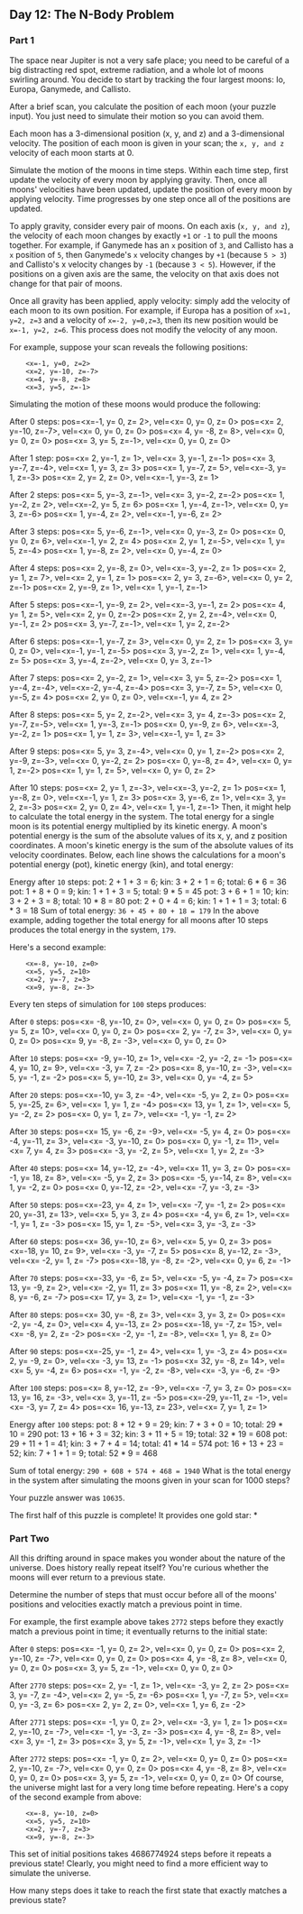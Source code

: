 ## Day 12: The N-Body Problem 

### Part 1

The space near Jupiter is not a very safe place; you need to be careful of a big distracting red spot, extreme radiation, and a whole lot of moons swirling around. You decide to start by tracking the four largest moons: Io, Europa, Ganymede, and Callisto.

After a brief scan, you calculate the position of each moon (your puzzle input). You just need to simulate their motion so you can avoid them.

Each moon has a 3-dimensional position (x, y, and z) and a 3-dimensional velocity. The position of each moon is given in your scan; the `x, y, and z` velocity of each moon starts at 0.

Simulate the motion of the moons in time steps. Within each time step, first update the velocity of every moon by applying gravity. Then, once all moons' velocities have been updated, update the position of every moon by applying velocity. Time progresses by one step once all of the positions are updated.

To apply gravity, consider every pair of moons. On each axis (`x, y, and z`), the velocity of each moon changes by exactly `+1` or `-1` to pull the moons together. For example, if Ganymede has an `x` position of `3`, and Callisto has a `x` position of `5`, then Ganymede's `x` velocity changes by `+1` (because `5 > 3`) and Callisto's x velocity changes by `-1` (because `3 < 5`). However, if the positions on a given axis are the same, the velocity on that axis does not change for that pair of moons.

Once all gravity has been applied, apply velocity: simply add the velocity of each moon to its own position. For example, if Europa has a position of `x=1, y=2, z=3` and a velocity of `x=-2, y=0,z=3`, then its new position would be `x=-1, y=2, z=6`. This process does not modify the velocity of any moon.

For example, suppose your scan reveals the following positions:

        <x=-1, y=0, z=2>
        <x=2, y=-10, z=-7>
        <x=4, y=-8, z=8>
        <x=3, y=5, z=-1>

Simulating the motion of these moons would produce the following:

After 0 steps:
        pos=<x=-1, y=  0, z= 2>, vel=<x= 0, y= 0, z= 0>
        pos=<x= 2, y=-10, z=-7>, vel=<x= 0, y= 0, z= 0>
        pos=<x= 4, y= -8, z= 8>, vel=<x= 0, y= 0, z= 0>
        pos=<x= 3, y=  5, z=-1>, vel=<x= 0, y= 0, z= 0>

After 1 step:
        pos=<x= 2, y=-1, z= 1>, vel=<x= 3, y=-1, z=-1>
        pos=<x= 3, y=-7, z=-4>, vel=<x= 1, y= 3, z= 3>
        pos=<x= 1, y=-7, z= 5>, vel=<x=-3, y= 1, z=-3>
        pos=<x= 2, y= 2, z= 0>, vel=<x=-1, y=-3, z= 1>

After 2 steps:
        pos=<x= 5, y=-3, z=-1>, vel=<x= 3, y=-2, z=-2>
        pos=<x= 1, y=-2, z= 2>, vel=<x=-2, y= 5, z= 6>
        pos=<x= 1, y=-4, z=-1>, vel=<x= 0, y= 3, z=-6>
        pos=<x= 1, y=-4, z= 2>, vel=<x=-1, y=-6, z= 2>

After 3 steps:
        pos=<x= 5, y=-6, z=-1>, vel=<x= 0, y=-3, z= 0>
        pos=<x= 0, y= 0, z= 6>, vel=<x=-1, y= 2, z= 4>
        pos=<x= 2, y= 1, z=-5>, vel=<x= 1, y= 5, z=-4>
        pos=<x= 1, y=-8, z= 2>, vel=<x= 0, y=-4, z= 0>

After 4 steps:
        pos=<x= 2, y=-8, z= 0>, vel=<x=-3, y=-2, z= 1>
        pos=<x= 2, y= 1, z= 7>, vel=<x= 2, y= 1, z= 1>
        pos=<x= 2, y= 3, z=-6>, vel=<x= 0, y= 2, z=-1>
        pos=<x= 2, y=-9, z= 1>, vel=<x= 1, y=-1, z=-1>

After 5 steps:
        pos=<x=-1, y=-9, z= 2>, vel=<x=-3, y=-1, z= 2>
        pos=<x= 4, y= 1, z= 5>, vel=<x= 2, y= 0, z=-2>
        pos=<x= 2, y= 2, z=-4>, vel=<x= 0, y=-1, z= 2>
        pos=<x= 3, y=-7, z=-1>, vel=<x= 1, y= 2, z=-2>

After 6 steps:
        pos=<x=-1, y=-7, z= 3>, vel=<x= 0, y= 2, z= 1>
        pos=<x= 3, y= 0, z= 0>, vel=<x=-1, y=-1, z=-5>
        pos=<x= 3, y=-2, z= 1>, vel=<x= 1, y=-4, z= 5>
        pos=<x= 3, y=-4, z=-2>, vel=<x= 0, y= 3, z=-1>

After 7 steps:
        pos=<x= 2, y=-2, z= 1>, vel=<x= 3, y= 5, z=-2>
        pos=<x= 1, y=-4, z=-4>, vel=<x=-2, y=-4, z=-4>
        pos=<x= 3, y=-7, z= 5>, vel=<x= 0, y=-5, z= 4>
        pos=<x= 2, y= 0, z= 0>, vel=<x=-1, y= 4, z= 2>

After 8 steps:
        pos=<x= 5, y= 2, z=-2>, vel=<x= 3, y= 4, z=-3>
        pos=<x= 2, y=-7, z=-5>, vel=<x= 1, y=-3, z=-1>
        pos=<x= 0, y=-9, z= 6>, vel=<x=-3, y=-2, z= 1>
        pos=<x= 1, y= 1, z= 3>, vel=<x=-1, y= 1, z= 3>

After 9 steps:
        pos=<x= 5, y= 3, z=-4>, vel=<x= 0, y= 1, z=-2>
        pos=<x= 2, y=-9, z=-3>, vel=<x= 0, y=-2, z= 2>
        pos=<x= 0, y=-8, z= 4>, vel=<x= 0, y= 1, z=-2>
        pos=<x= 1, y= 1, z= 5>, vel=<x= 0, y= 0, z= 2>

After 10 steps:
        pos=<x= 2, y= 1, z=-3>, vel=<x=-3, y=-2, z= 1>
        pos=<x= 1, y=-8, z= 0>, vel=<x=-1, y= 1, z= 3>
        pos=<x= 3, y=-6, z= 1>, vel=<x= 3, y= 2, z=-3>
        pos=<x= 2, y= 0, z= 4>, vel=<x= 1, y=-1, z=-1>
Then, it might help to calculate the total energy in the system. The total energy for a single moon is its potential energy multiplied by its kinetic energy. A moon's potential energy is the sum of the absolute values of its x, y, and z position coordinates. A moon's kinetic energy is the sum of the absolute values of its velocity coordinates. Below, each line shows the calculations for a moon's potential energy (pot), kinetic energy (kin), and total energy:

Energy after `10` steps:
        pot: 2 + 1 + 3 =  6;   kin: 3 + 2 + 1 = 6;   total:  6 * 6 = 36
        pot: 1 + 8 + 0 =  9;   kin: 1 + 1 + 3 = 5;   total:  9 * 5 = 45
        pot: 3 + 6 + 1 = 10;   kin: 3 + 2 + 3 = 8;   total: 10 * 8 = 80
        pot: 2 + 0 + 4 =  6;   kin: 1 + 1 + 1 = 3;   total:  6 * 3 = 18
Sum of total energy: `36 + 45 + 80 + 18 = 179`
In the above example, adding together the total energy for all moons after 10 steps produces the total energy in the system, `179`.

Here's a second example:

        <x=-8, y=-10, z=0>
        <x=5, y=5, z=10>
        <x=2, y=-7, z=3>
        <x=9, y=-8, z=-3>

Every ten steps of simulation for `100` steps produces:

After `0` steps:
        pos=<x= -8, y=-10, z=  0>, vel=<x=  0, y=  0, z=  0>
        pos=<x=  5, y=  5, z= 10>, vel=<x=  0, y=  0, z=  0>
        pos=<x=  2, y= -7, z=  3>, vel=<x=  0, y=  0, z=  0>
        pos=<x=  9, y= -8, z= -3>, vel=<x=  0, y=  0, z=  0>

After `10` steps:
        pos=<x= -9, y=-10, z=  1>, vel=<x= -2, y= -2, z= -1>
        pos=<x=  4, y= 10, z=  9>, vel=<x= -3, y=  7, z= -2>
        pos=<x=  8, y=-10, z= -3>, vel=<x=  5, y= -1, z= -2>
        pos=<x=  5, y=-10, z=  3>, vel=<x=  0, y= -4, z=  5>

After `20` steps:
        pos=<x=-10, y=  3, z= -4>, vel=<x= -5, y=  2, z=  0>
        pos=<x=  5, y=-25, z=  6>, vel=<x=  1, y=  1, z= -4>
        pos=<x= 13, y=  1, z=  1>, vel=<x=  5, y= -2, z=  2>
        pos=<x=  0, y=  1, z=  7>, vel=<x= -1, y= -1, z=  2>

After `30` steps:
        pos=<x= 15, y= -6, z= -9>, vel=<x= -5, y=  4, z=  0>
        pos=<x= -4, y=-11, z=  3>, vel=<x= -3, y=-10, z=  0>
        pos=<x=  0, y= -1, z= 11>, vel=<x=  7, y=  4, z=  3>
        pos=<x= -3, y= -2, z=  5>, vel=<x=  1, y=  2, z= -3>

After `40` steps:
        pos=<x= 14, y=-12, z= -4>, vel=<x= 11, y=  3, z=  0>
        pos=<x= -1, y= 18, z=  8>, vel=<x= -5, y=  2, z=  3>
        pos=<x= -5, y=-14, z=  8>, vel=<x=  1, y= -2, z=  0>
        pos=<x=  0, y=-12, z= -2>, vel=<x= -7, y= -3, z= -3>

After `50` steps:
        pos=<x=-23, y=  4, z=  1>, vel=<x= -7, y= -1, z=  2>
        pos=<x= 20, y=-31, z= 13>, vel=<x=  5, y=  3, z=  4>
        pos=<x= -4, y=  6, z=  1>, vel=<x= -1, y=  1, z= -3>
        pos=<x= 15, y=  1, z= -5>, vel=<x=  3, y= -3, z= -3>

After `60` steps:
        pos=<x= 36, y=-10, z=  6>, vel=<x=  5, y=  0, z=  3>
        pos=<x=-18, y= 10, z=  9>, vel=<x= -3, y= -7, z=  5>
        pos=<x=  8, y=-12, z= -3>, vel=<x= -2, y=  1, z= -7>
        pos=<x=-18, y= -8, z= -2>, vel=<x=  0, y=  6, z= -1>

After `70` steps:
        pos=<x=-33, y= -6, z=  5>, vel=<x= -5, y= -4, z=  7>
        pos=<x= 13, y= -9, z=  2>, vel=<x= -2, y= 11, z=  3>
        pos=<x= 11, y= -8, z=  2>, vel=<x=  8, y= -6, z= -7>
        pos=<x= 17, y=  3, z=  1>, vel=<x= -1, y= -1, z= -3>

After `80` steps:
        pos=<x= 30, y= -8, z=  3>, vel=<x=  3, y=  3, z=  0>
        pos=<x= -2, y= -4, z=  0>, vel=<x=  4, y=-13, z=  2>
        pos=<x=-18, y= -7, z= 15>, vel=<x= -8, y=  2, z= -2>
        pos=<x= -2, y= -1, z= -8>, vel=<x=  1, y=  8, z=  0>

After `90` steps:
        pos=<x=-25, y= -1, z=  4>, vel=<x=  1, y= -3, z=  4>
        pos=<x=  2, y= -9, z=  0>, vel=<x= -3, y= 13, z= -1>
        pos=<x= 32, y= -8, z= 14>, vel=<x=  5, y= -4, z=  6>
        pos=<x= -1, y= -2, z= -8>, vel=<x= -3, y= -6, z= -9>

After `100` steps:
        pos=<x=  8, y=-12, z= -9>, vel=<x= -7, y=  3, z=  0>
        pos=<x= 13, y= 16, z= -3>, vel=<x=  3, y=-11, z= -5>
        pos=<x=-29, y=-11, z= -1>, vel=<x= -3, y=  7, z=  4>
        pos=<x= 16, y=-13, z= 23>, vel=<x=  7, y=  1, z=  1>

Energy after `100` steps:
    pot:  8 + 12 +  9 = 29;   kin: 7 +  3 + 0 = 10;   total: 29 * 10 = 290
    pot: 13 + 16 +  3 = 32;   kin: 3 + 11 + 5 = 19;   total: 32 * 19 = 608
    pot: 29 + 11 +  1 = 41;   kin: 3 +  7 + 4 = 14;   total: 41 * 14 = 574
    pot: 16 + 13 + 23 = 52;   kin: 7 +  1 + 1 =  9;   total: 52 *  9 = 468

Sum of total energy: `290 + 608 + 574 + 468 = 1940`
What is the total energy in the system after simulating the moons given in your scan for 1000 steps?

Your puzzle answer was `10635`.

The first half of this puzzle is complete! It provides one gold star: *

### Part Two 

All this drifting around in space makes you wonder about the nature of the universe. Does history really repeat itself? You're curious whether the moons will ever return to a previous state.

Determine the number of steps that must occur before all of the moons' positions and velocities exactly match a previous point in time.

For example, the first example above takes `2772` steps before they exactly match a previous point in time; it eventually returns to the initial state:

After `0` steps:
        pos=<x= -1, y=  0, z=  2>, vel=<x=  0, y=  0, z=  0>
        pos=<x=  2, y=-10, z= -7>, vel=<x=  0, y=  0, z=  0>
        pos=<x=  4, y= -8, z=  8>, vel=<x=  0, y=  0, z=  0>
        pos=<x=  3, y=  5, z= -1>, vel=<x=  0, y=  0, z=  0>

After `2770` steps:
        pos=<x=  2, y= -1, z=  1>, vel=<x= -3, y=  2, z=  2>
        pos=<x=  3, y= -7, z= -4>, vel=<x=  2, y= -5, z= -6>
        pos=<x=  1, y= -7, z=  5>, vel=<x=  0, y= -3, z=  6>
        pos=<x=  2, y=  2, z=  0>, vel=<x=  1, y=  6, z= -2>

After `2771` steps:
        pos=<x= -1, y=  0, z=  2>, vel=<x= -3, y=  1, z=  1>
        pos=<x=  2, y=-10, z= -7>, vel=<x= -1, y= -3, z= -3>
        pos=<x=  4, y= -8, z=  8>, vel=<x=  3, y= -1, z=  3>
        pos=<x=  3, y=  5, z= -1>, vel=<x=  1, y=  3, z= -1>

After `2772` steps:
        pos=<x= -1, y=  0, z=  2>, vel=<x=  0, y=  0, z=  0>
        pos=<x=  2, y=-10, z= -7>, vel=<x=  0, y=  0, z=  0>
        pos=<x=  4, y= -8, z=  8>, vel=<x=  0, y=  0, z=  0>
        pos=<x=  3, y=  5, z= -1>, vel=<x=  0, y=  0, z=  0>
Of course, the universe might last for a very long time before repeating. Here's a copy of the second example from above:

        <x=-8, y=-10, z=0>
        <x=5, y=5, z=10>
        <x=2, y=-7, z=3>
        <x=9, y=-8, z=-3>
This set of initial positions takes 4686774924 steps before it repeats a previous state! Clearly, you might need to find a more efficient way to simulate the universe.

How many steps does it take to reach the first state that exactly matches a previous state?